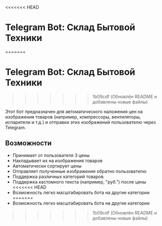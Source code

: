 <<<<<<< HEAD
#  Telegram Bot: Склад Бытовой Техники
=======
# Telegram Bot: Склад Бытовой Техники
>>>>>>> 1b09cdf (Обновлён README и добавлены новые файлы)

Этот бот предназначен для автоматического наложения цен на изображения товаров (например, компрессоры, вентиляторы, испарители и т.д.) и отправки этих изображений пользователю через Telegram.

##  Возможности

- Принимает от пользователя 3 цены
- Накладывает их на изображения товаров
- Автоматически сортирует цены
- Отправляет полученные изображения обратно пользователю
- Поддержка различных категорий товаров
- Поддержка кастомного текста (например, "руб.") после цены
<<<<<<< HEAD
- Возможность легко масштабировать бота на другие категории
=======
- Возможность легко масштабировать бота на другие категории
>>>>>>> 1b09cdf (Обновлён README и добавлены новые файлы)
